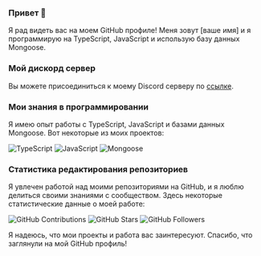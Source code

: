 ### Привет 👋

Я рад видеть вас на моем GitHub профиле! Меня зовут [ваше имя] и я программирую на TypeScript, JavaScript и использую базу данных Mongoose.

### Мой дискорд сервер

Вы можете присоединиться к моему Discord серверу по [ссылке](https://discord.gg/your-discord-link).

### Мои знания в программировании

Я имею опыт работы с TypeScript, JavaScript и базами данных Mongoose. Вот некоторые из моих проектов:

![TypeScript](https://img.shields.io/badge/-TypeScript-007ACC?style=for-the-badge&logo=typescript&logoColor=white)
![JavaScript](https://img.shields.io/badge/-JavaScript-F7DF1E?style=for-the-badge&logo=javascript&logoColor=black)
![Mongoose](https://img.shields.io/badge/-Mongoose-47A248?style=for-the-badge&logo=mongodb&logoColor=white)

### Статистика редактирования репозиториев

Я увлечен работой над моими репозиториями на GitHub, и я люблю делиться своими знаниями с сообществом. Здесь некоторые статистические данные о моей работе:

![GitHub Contributions](https://img.shields.io/github/commit-activity/w/the-schizophrenia/the-schizophrenia?color=%23588DDE&label=Commits&logo=github&logoColor=%23FFFFFF&style=for-the-badge)
![GitHub Stars](https://img.shields.io/github/stars/the-schizophrenia/the-schizophrenia?color=%23F7DF1E&label=Stars&logo=github&logoColor=%23FFFFFF&style=for-the-badge)
![GitHub Followers](https://img.shields.io/github/followers/the-schizophrenia?color=%23F5A623&label=Followers&logo=github&logoColor=%23FFFFFF&style=for-the-badge)

Я надеюсь, что мои проекты и работа вас заинтересуют. Спасибо, что заглянули на мой GitHub профиль!
